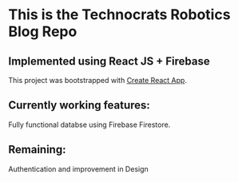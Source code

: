 # This is the Technocrats Robotics Blog Repo

## Implemented using React JS + Firebase

This project was bootstrapped with [Create React App](https://github.com/facebook/create-react-app).

## Currently working features:

Fully functional databse using Firebase Firestore.

## Remaining:

Authentication and improvement in Design
